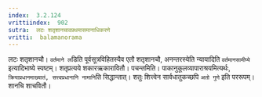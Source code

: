 ```yaml
---
index:  3.2.124
vrittiindex:  902
sutra:  लटः शतृशानचावप्रथमासमानाधिकरणे
vritti:  balamanorama 
---
```


लटः शतृशानचौ। `वर्तमाने ल`डिति पूर्वसूत्रविहितस्यैव एतौ शतृशानचौ, अनन्तरस्येति न्यायादिति `वर्तमानसामीप्ये` इत्यादिभाष्ये स्पष्टम्। शतृप्रत्यये शकारऋकारावितौ। पचन्तमिति। पाकानुकूलव्यापाराश्रयमित्यर्थः, `क्रियाप्रधानमाख्यातं, सत्त्वप्रधानानि नामानि`ति सिद्धान्तात्। शतुः शित्त्वेन सार्वधातुकच्छपि `अतो गुणे` इति पररूपम्। शानचि शाचवितौ। 

